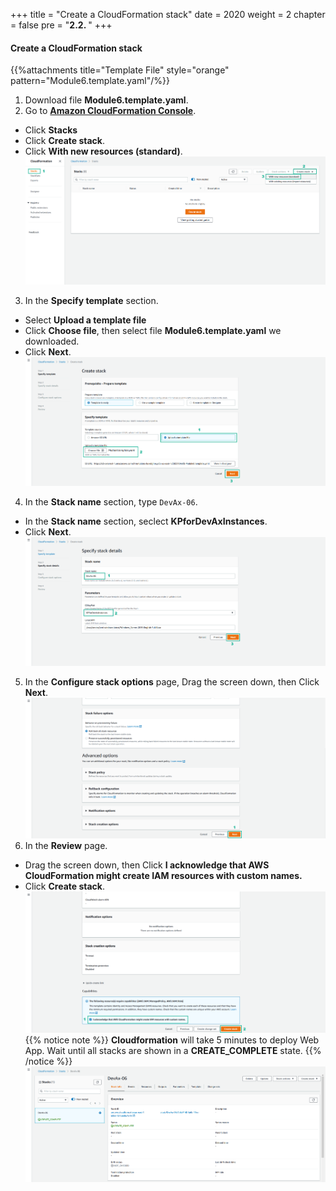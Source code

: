 +++
title = "Create a CloudFormation stack"
date = 2020
weight = 2
chapter = false
pre = "<b>2.2. </b>"
+++
#### Create a CloudFormation stack

{{%attachments title="Template File" style="orange" pattern="Module6.template.yaml"/%}}
1. Download file **Module6.template.yaml**.
2. Go to [**Amazon CloudFormation Console**](https://console.aws.amazon.com/cloudformation/home).
* Click **Stacks**
* Click **Create stack**.
* Click **With new resources (standard)**.
![Create CloudFormation stack](/images/2-prepare/2.2-createstack/createstack-001.png?featherlight=false&width=90pc)
3. In the **Specify template** section.
* Select **Upload a template file**
* Click **Choose file**, then select file **Module6.template.yaml** we downloaded.
* Click **Next**.
![Create CloudFormation stack](/images/2-prepare/2.2-createstack/createstack-002.png?featherlight=false&width=90pc)
4. In the **Stack name** section, type ```DevAx-06```.
* In the **Stack name** section, seclect **KPforDevAxInstances**.
* Click **Next**.
![Create CloudFormation stack](/images/2-prepare/2.2-createstack/createstack-003.png?featherlight=false&width=90pc)
5. In the **Configure stack options** page, Drag the screen down, then Click **Next**.
![Create CloudFormation stack](/images/2-prepare/2.2-createstack/createstack-004.png?featherlight=false&width=90pc)
6. In the **Review** page.
* Drag the screen down, then Click **I acknowledge that AWS CloudFormation might create IAM resources with custom names.**
* Click **Create stack**.
![Create CloudFormation stack](/images/2-prepare/2.2-createstack/createstack-005.png?featherlight=false&width=90pc)
{{% notice note %}} 
**Cloudformation** will take 5 minutes to deploy Web App. Wait until all stacks are shown in a **CREATE_COMPLETE** state.
{{% /notice %}}
![Create CloudFormation stack](/images/2-prepare/2.2-createstack/createstack-006.png?featherlight=false&width=90pc)
